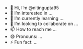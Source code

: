 - 👋 Hi, I’m @nitingupta95
- 👀 I’m interested in ...
- 🌱 I’m currently learning ...
- 💞️ I’m looking to collaborate on ...
- 📫 How to reach me ...
- 😄 Pronouns: ...
- ⚡ Fun fact: ...

<!---
nitingupta95/nitingupta95 is a ✨ special ✨ repository because its `README.md` (this file) appears on your GitHub profile.
You can click the Preview link to take a look at your changes.
--->
